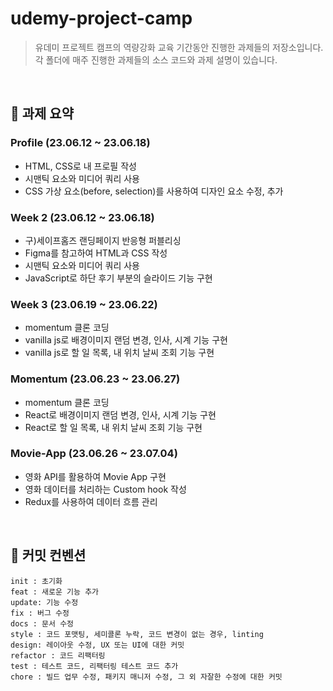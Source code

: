 # udemy-project-camp

> 유데미 프로젝트 캠프의 역량강화 교육 기간동안 진행한 과제들의 저장소입니다.<br>
> 각 폴더에 매주 진행한 과제들의 소스 코드와 과제 설명이 있습니다.
<br>

## 📝 과제 요약
### Profile (23.06.12 ~ 23.06.18)
- HTML, CSS로 내 프로필 작성
- 시맨틱 요소와 미디어 쿼리 사용
- CSS 가상 요소(before, selection)를 사용하여 디자인 요소 수정, 추가

### Week 2 (23.06.12 ~ 23.06.18)
- 구)세이프홈즈 랜딩페이지 반응형 퍼블리싱
- Figma를 참고하여 HTML과 CSS 작성
- 시맨틱 요소와 미디어 쿼리 사용
- JavaScript로 하단 후기 부분의 슬라이드 기능 구현
  
### Week 3 (23.06.19 ~ 23.06.22)
- momentum 클론 코딩
- vanilla js로 배경이미지 랜덤 변경, 인사, 시계 기능 구현
- vanilla js로 할 일 목록, 내 위치 날씨 조회 기능 구현

### Momentum (23.06.23 ~ 23.06.27)
- momentum 클론 코딩
- React로 배경이미지 랜덤 변경, 인사, 시계 기능 구현
- React로 할 일 목록, 내 위치 날씨 조회 기능 구현

### Movie-App (23.06.26 ~ 23.07.04)
- 영화 API를 활용하여 Movie App 구현
- 영화 데이터를 처리하는 Custom hook 작성
- Redux를 사용하여 데이터 흐름 관리
<br>

## 💬 커밋 컨벤션

```
init : 초기화
feat : 새로운 기능 추가
update: 기능 수정
fix : 버그 수정
docs : 문서 수정
style : 코드 포맷팅, 세미콜론 누락, 코드 변경이 없는 경우, linting
design: 레이아웃 수정, UX 또는 UI에 대한 커밋
refactor : 코드 리팩터링
test : 테스트 코드, 리팩터링 테스트 코드 추가
chore : 빌드 업무 수정, 패키지 매니저 수정, 그 외 자잘한 수정에 대한 커밋
```
